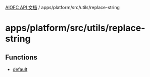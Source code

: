 [AIOFC API 文档](../../../../../index.md) / apps/platform/src/utils/replace-string

# apps/platform/src/utils/replace-string

## Functions

- [default](functions/default.md)
